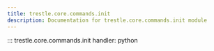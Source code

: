 ```yaml
---
title: trestle.core.commands.init
description: Documentation for trestle.core.commands.init module
---
```


::: trestle.core.commands.init
handler: python

